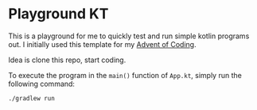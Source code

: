 # Playground KT

This is a playground for me to quickly test and run simple kotlin programs out. I initially 
used this template for my [Advent of Coding](https://adventofcode.com/).

Idea is clone this repo, start coding.

To execute the program in the `main()` function of `App.kt`, simply run the following command:

```shell
./gradlew run
``` 